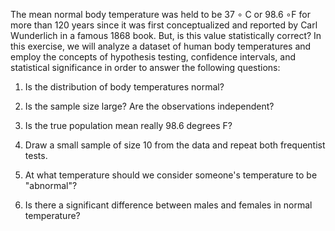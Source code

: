 The mean normal body temperature was held to be 37 ∘ C or 98.6 ∘F for more than 120 years since it was first conceptualized and reported by Carl Wunderlich in a famous 1868 book. But, is this value statistically correct?
In this exercise, we will analyze a dataset of human body temperatures and employ the concepts of hypothesis testing, confidence intervals, and statistical significance in order to answer the following questions:

1. Is the distribution of body temperatures normal?

2. Is the sample size large? Are the observations independent?

3. Is the true population mean really 98.6 degrees F?

4. Draw a small sample of size 10 from the data and repeat both frequentist tests.

5. At what temperature should we consider someone's temperature to be "abnormal"?

6. Is there a significant difference between males and females in normal temperature?
